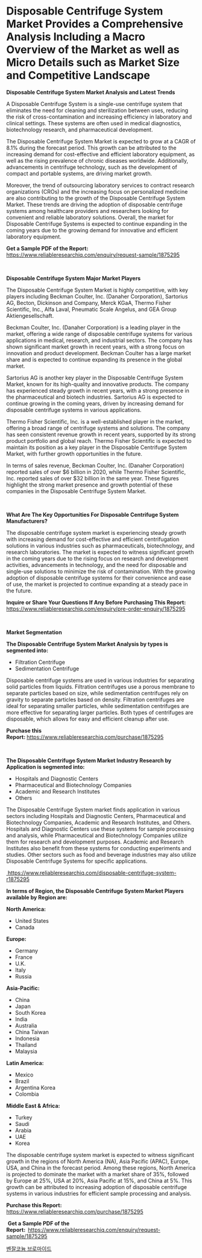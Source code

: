 <p><h1>Disposable Centrifuge System Market Provides a Comprehensive Analysis Including a Macro Overview of the Market as well as Micro Details such as Market Size and Competitive Landscape</h1></p><p><strong>Disposable Centrifuge System Market Analysis and Latest Trends</strong></p>
<p><p>A Disposable Centrifuge System is a single-use centrifuge system that eliminates the need for cleaning and sterilization between uses, reducing the risk of cross-contamination and increasing efficiency in laboratory and clinical settings. These systems are often used in medical diagnostics, biotechnology research, and pharmaceutical development.</p><p>The Disposable Centrifuge System Market is expected to grow at a CAGR of 8.1% during the forecast period. This growth can be attributed to the increasing demand for cost-effective and efficient laboratory equipment, as well as the rising prevalence of chronic diseases worldwide. Additionally, advancements in centrifuge technology, such as the development of compact and portable systems, are driving market growth.</p><p>Moreover, the trend of outsourcing laboratory services to contract research organizations (CROs) and the increasing focus on personalized medicine are also contributing to the growth of the Disposable Centrifuge System Market. These trends are driving the adoption of disposable centrifuge systems among healthcare providers and researchers looking for convenient and reliable laboratory solutions. Overall, the market for Disposable Centrifuge Systems is expected to continue expanding in the coming years due to the growing demand for innovative and efficient laboratory equipment.</p></p>
<p><strong>Get a Sample PDF of the Report:&nbsp;</strong> <a href="https://www.reliableresearchiq.com/enquiry/request-sample/1875295">https://www.reliableresearchiq.com/enquiry/request-sample/1875295</a></p>
<p>&nbsp;</p>
<p><strong>Disposable Centrifuge System Major Market Players</strong></p>
<p><p>The Disposable Centrifuge System Market is highly competitive, with key players including Beckman Coulter, Inc. (Danaher Corporation), Sartorius AG, Becton, Dickinson and Company, Merck KGaA, Thermo Fisher Scientific, Inc., Alfa Laval, Pneumatic Scale Angelus, and GEA Group Aktiengesellschaft.</p><p>Beckman Coulter, Inc. (Danaher Corporation) is a leading player in the market, offering a wide range of disposable centrifuge systems for various applications in medical, research, and industrial sectors. The company has shown significant market growth in recent years, with a strong focus on innovation and product development. Beckman Coulter has a large market share and is expected to continue expanding its presence in the global market.</p><p>Sartorius AG is another key player in the Disposable Centrifuge System Market, known for its high-quality and innovative products. The company has experienced steady growth in recent years, with a strong presence in the pharmaceutical and biotech industries. Sartorius AG is expected to continue growing in the coming years, driven by increasing demand for disposable centrifuge systems in various applications.</p><p>Thermo Fisher Scientific, Inc. is a well-established player in the market, offering a broad range of centrifuge systems and solutions. The company has seen consistent revenue growth in recent years, supported by its strong product portfolio and global reach. Thermo Fisher Scientific is expected to maintain its position as a key player in the Disposable Centrifuge System Market, with further growth opportunities in the future.</p><p>In terms of sales revenue, Beckman Coulter, Inc. (Danaher Corporation) reported sales of over $6 billion in 2020, while Thermo Fisher Scientific, Inc. reported sales of over $32 billion in the same year. These figures highlight the strong market presence and growth potential of these companies in the Disposable Centrifuge System Market.</p></p>
<p>&nbsp;</p>
<p><strong>What Are The Key Opportunities For Disposable Centrifuge System Manufacturers?</strong></p>
<p><p>The disposable centrifuge system market is experiencing steady growth with increasing demand for cost-effective and efficient centrifugation solutions in various industries such as pharmaceuticals, biotechnology, and research laboratories. The market is expected to witness significant growth in the coming years due to the rising focus on research and development activities, advancements in technology, and the need for disposable and single-use solutions to minimize the risk of contamination. With the growing adoption of disposable centrifuge systems for their convenience and ease of use, the market is projected to continue expanding at a steady pace in the future.</p></p>
<p><strong>Inquire or Share Your Questions If Any Before Purchasing This Report:</strong> <a href="https://www.reliableresearchiq.com/enquiry/pre-order-enquiry/1875295">https://www.reliableresearchiq.com/enquiry/pre-order-enquiry/1875295</a></p>
<p>&nbsp;</p>
<p><strong>Market Segmentation</strong></p>
<p><strong>The Disposable Centrifuge System Market Analysis by types is segmented into:</strong></p>
<p><ul><li>Filtration Centrifuge</li><li>Sedimentation Centrifuge</li></ul></p>
<p><p>Disposable centrifuge systems are used in various industries for separating solid particles from liquids. Filtration centrifuges use a porous membrane to separate particles based on size, while sedimentation centrifuges rely on gravity to separate particles based on density. Filtration centrifuges are ideal for separating smaller particles, while sedimentation centrifuges are more effective for separating larger particles. Both types of centrifuges are disposable, which allows for easy and efficient cleanup after use.</p></p>
<p><strong>Purchase this Report:&nbsp;</strong><a href="https://www.reliableresearchiq.com/purchase/1875295">https://www.reliableresearchiq.com/purchase/1875295</a></p>
<p>&nbsp;</p>
<p><strong>The Disposable Centrifuge System Market Industry Research by Application is segmented into:</strong></p>
<p><ul><li>Hospitals and Diagnostic Centers</li><li>Pharmaceutical and Biotechnology Companies</li><li>Academic and Research Institutes</li><li>Others</li></ul></p>
<p><p>The Disposable Centrifuge System market finds application in various sectors including Hospitals and Diagnostic Centers, Pharmaceutical and Biotechnology Companies, Academic and Research Institutes, and Others. Hospitals and Diagnostic Centers use these systems for sample processing and analysis, while Pharmaceutical and Biotechnology Companies utilize them for research and development purposes. Academic and Research Institutes also benefit from these systems for conducting experiments and studies. Other sectors such as food and beverage industries may also utilize Disposable Centrifuge Systems for specific applications.</p></p>
<p><a href="https://www.reliableresearchiq.com/disposable-centrifuge-system-r1875295">&nbsp;https://www.reliableresearchiq.com/disposable-centrifuge-system-r1875295</a></p>
<p><strong>In terms of Region, the Disposable Centrifuge System Market Players available by Region are:</strong></p>
<p>
    <p> <strong> North America: </strong>
        <ul>
            <li>United States</li>
            <li>Canada</li>
        </ul>
        </p> 
    <p> <strong> Europe: </strong>
        <ul>
            <li>Germany</li>
            <li>France</li>
            <li>U.K.</li>
            <li>Italy</li>
            <li>Russia</li>
        </ul>
        </p> 
    <p> <strong> Asia-Pacific: </strong>
        <ul>
            <li>China</li>
            <li>Japan</li>
            <li>South Korea</li>
            <li>India</li>
            <li>Australia</li>
            <li>China Taiwan</li>
            <li>Indonesia</li>
            <li>Thailand</li>
            <li>Malaysia</li>
        </ul>
        </p> 
    <p> <strong> Latin America: </strong>
        <ul>
            <li>Mexico</li>
            <li>Brazil</li>
            <li>Argentina Korea</li>
            <li>Colombia</li>
        </ul>
        </p> 
    <p> <strong> Middle East & Africa: </strong>
        <ul>
            <li>Turkey</li>
            <li>Saudi</li>
            <li>Arabia</li>
            <li>UAE</li>
            <li>Korea</li>
        </ul>
    </p>
    </p>
<p><p>The disposable centrifuge system market is expected to witness significant growth in the regions of North America (NA), Asia Pacific (APAC), Europe, USA, and China in the forecast period. Among these regions, North America is projected to dominate the market with a market share of 35%, followed by Europe at 25%, USA at 20%, Asia Pacific at 15%, and China at 5%. This growth can be attributed to increasing adoption of disposable centrifuge systems in various industries for efficient sample processing and analysis.</p></p>
<p><strong>Purchase this Report: </strong><a href="https://www.reliableresearchiq.com/purchase/1875295">https://www.reliableresearchiq.com/purchase/1875295</a></p>
<p>&nbsp;<strong>Get a Sample PDF of the Report:&nbsp;&nbsp;</strong><a href="https://www.reliableresearchiq.com/enquiry/request-sample/1875295">https://www.reliableresearchiq.com/enquiry/request-sample/1875295</a></p>
<p><strong></strong></p>
<p><p><a href="https://github.com/mpodehpw07370073/Market-Research-Report-List-3/blob/main/484604577027.md">벤잘코늄 브로마이드</a></p></p>